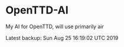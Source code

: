 # OpenTTD-AI
My AI for OpenTTD, will use primarily air

Latest backup: Sun Aug 25 16:19:02 UTC 2019
